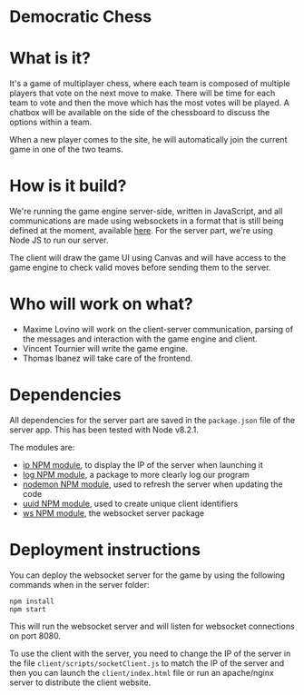 # Democratic Chess

# What is it?

It's a game of multiplayer chess, where each team is composed of multiple players that vote on the next move to make. There will be time for each team to vote and then the move which has the most votes will be played. A chatbox will be available on the side of the chessboard to discuss the options within a team.

When a new player comes to the site, he will automatically join the current game in one of the two teams.

# How is it build?

We're running the game engine server-side, written in JavaScript, and all communications are made using websockets in a format that is still being defined at the moment, available [here](https://github.com/ProtectedVariable/DemocraticChess/blob/master/communicationProtocol.md). For the server part, we're using Node JS to run our server.

The client will draw the game UI using Canvas and will have access to the game engine to check valid moves before sending them to the server.

# Who will work on what?
 - Maxime Lovino will work on the client-server communication, parsing of the messages and interaction with the game engine and client.
 - Vincent Tournier will write the game engine.
 - Thomas Ibanez will take care of the frontend.
 
 # Dependencies
 All dependencies for the server part are saved in the `package.json` file of the server app. This has been tested with Node v8.2.1.
 
 The modules are:
 - [ip NPM module](https://www.npmjs.com/package/ip), to display the IP of the server when launching it
 - [log NPM module](https://www.npmjs.com/package/log), a package to more clearly log our program
 - [nodemon NPM module](https://www.npmjs.com/package/nodemon), used to refresh the server when updating the code
 - [uuid NPM module](https://www.npmjs.com/package/uuid), used to create unique client identifiers
 - [ws NPM module](https://www.npmjs.com/package/ws), the websocket server package
 
 # Deployment instructions
 You can deploy the websocket server for the game by using the following commands when in the server folder:
 ```
 npm install
 npm start
 ```
 This will run the websocket server and will listen for websocket connections on port 8080.
 
 To use the client with the server, you need to change the IP of the server in the file `client/scripts/socketClient.js` to match the IP of the server and then you can launch the `client/index.html` file or run an apache/nginx server to distribute the client website.
